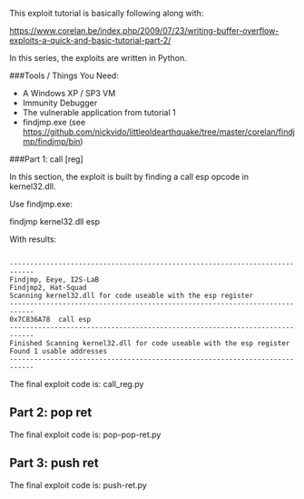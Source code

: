 
This exploit tutorial is basically following along with:

https://www.corelan.be/index.php/2009/07/23/writing-buffer-overflow-exploits-a-quick-and-basic-tutorial-part-2/

In this series, the exploits are written in Python.

###Tools / Things You Need:

* A Windows XP / SP3 VM
* Immunity Debugger
* The vulnerable application from tutorial 1
* findjmp.exe (see https://github.com/nickvido/littleoldearthquake/tree/master/corelan/findjmp/findjmp/bin)

###Part 1: call [reg]

In this section, the exploit is built by finding a call esp opcode in kernel32.dll.

Use findjmp.exe:

findjmp kernel32.dll esp

With results: 
<pre><code>
----------------------------------------------------------------------------
Findjmp, Eeye, I2S-LaB
Findjmp2, Hat-Squad
Scanning kernel32.dll for code useable with the esp register
----------------------------------------------------------------------------
0x7C836A78  call esp
----------------------------------------------------------------------------
Finished Scanning kernel32.dll for code useable with the esp register
Found 1 usable addresses
----------------------------------------------------------------------------
</code></pre>

The final exploit code is: call_reg.py


## Part 2: pop ret

The final exploit code is: pop-pop-ret.py


## Part 3: push ret

The final exploit code is: push-ret.py
